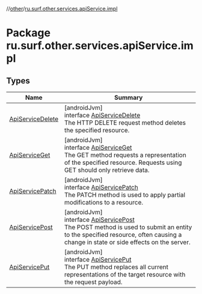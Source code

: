 //[other](../../index.md)/[ru.surf.other.services.apiService.impl](index.md)

# Package ru.surf.other.services.apiService.impl

## Types

| Name | Summary |
|---|---|
| [ApiServiceDelete](-api-service-delete/index.md) | [androidJvm]<br>interface [ApiServiceDelete](-api-service-delete/index.md)<br>The HTTP DELETE request method deletes the specified resource. |
| [ApiServiceGet](-api-service-get/index.md) | [androidJvm]<br>interface [ApiServiceGet](-api-service-get/index.md)<br>The GET method requests a representation of the specified resource. Requests using GET should only retrieve data. |
| [ApiServicePatch](-api-service-patch/index.md) | [androidJvm]<br>interface [ApiServicePatch](-api-service-patch/index.md)<br>The PATCH method is used to apply partial modifications to a resource. |
| [ApiServicePost](-api-service-post/index.md) | [androidJvm]<br>interface [ApiServicePost](-api-service-post/index.md)<br>The POST method is used to submit an entity to the specified resource, often causing a change in state or side effects on the server. |
| [ApiServicePut](-api-service-put/index.md) | [androidJvm]<br>interface [ApiServicePut](-api-service-put/index.md)<br>The PUT method replaces all current representations of the target resource with the request payload. |
